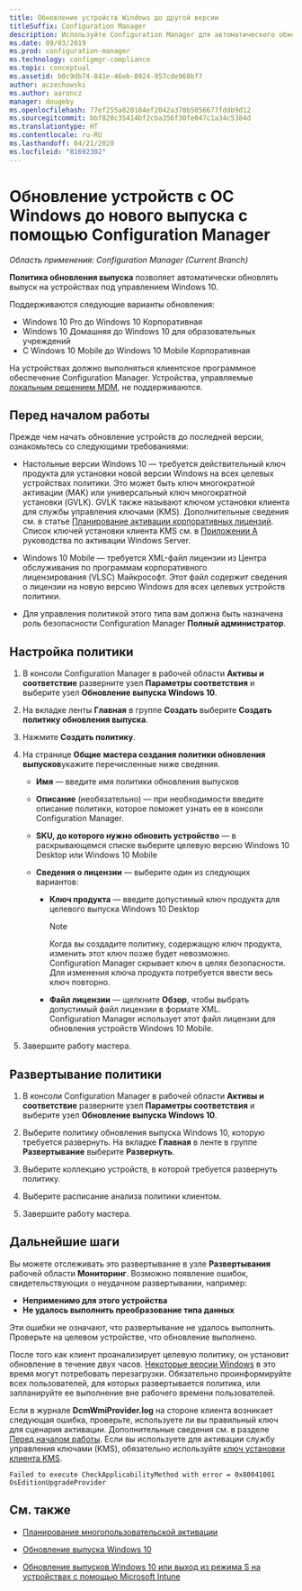 ```yaml
---
title: Обновление устройств Windows до другой версии
titleSuffix: Configuration Manager
description: Используйте Configuration Manager для автоматического обновления устройств Windows 10 до другого выпуска Windows.
ms.date: 09/03/2019
ms.prod: configuration-manager
ms.technology: configmgr-compliance
ms.topic: conceptual
ms.assetid: b0c9db74-841e-46eb-8924-957cde968bf7
author: aczechowski
ms.author: aaroncz
manager: dougeby
ms.openlocfilehash: 77ef255a820104ef2042a370b5056677fddb9d12
ms.sourcegitcommit: bbf820c35414bf2cba356f30fe047c1a34c5384d
ms.translationtype: HT
ms.contentlocale: ru-RU
ms.lasthandoff: 04/21/2020
ms.locfileid: "81692302"
---
```

# <a name="upgrade-windows-devices-to-a-new-edition-with-configuration-manager"></a>Обновление устройств с ОС Windows до нового выпуска с помощью Configuration Manager

*Область применения: Configuration Manager (Current Branch)*

**Политика обновления выпуска** позволяет автоматически обновлять выпуск на устройствах под управлением Windows 10.

Поддерживаются следующие варианты обновления:

- Windows 10 Pro до Windows 10 Корпоративная
- Windows 10 Домашняя до Windows 10 для образовательных учреждений
- С Windows 10 Mobile до Windows 10 Mobile Корпоративная

На устройствах должно выполняться клиентское программное обеспечение Configuration Manager. Устройства, управляемые [локальным решением MDM](../../mdm/understand/manage-mobile-devices-with-on-premises-infrastructure.md), не поддерживаются.

## <a name="before-you-start"></a>Перед началом работы

Прежде чем начать обновление устройств до последней версии, ознакомьтесь со следующими требованиями:  

- Настольные версии Windows 10 — требуется действительный ключ продукта для установки новой версии Windows на всех целевых устройствах политики. Это может быть ключ многократной активации (MAK) или универсальный ключ многократной установки (GVLK). GVLK также называют ключом установки клиента для службы управления ключами (KMS). Дополнительные сведения см. в статье [Планирование активации корпоративных лицензий](https://docs.microsoft.com/windows/deployment/volume-activation/plan-for-volume-activation-client). Список ключей установки клиента KMS см. в [Приложении A](https://docs.microsoft.com/windows-server/get-started/kmsclientkeys) руководства по активации Windows Server. <!--496871-->  

- Windows 10 Mobile — требуется XML-файл лицензии из Центра обслуживания по программам корпоративного лицензирования (VLSC) Майкрософт. Этот файл содержит сведения о лицензии на новую версию Windows для всех целевых устройств политики.

- Для управления политикой этого типа вам должна быть назначена роль безопасности Configuration Manager **Полный администратор**.

## <a name="configure-the-policy"></a>Настройка политики  

1. В консоли Configuration Manager в рабочей области **Активы и соответствие** разверните узел **Параметры соответствия** и выберите узел **Обновление выпуска Windows 10**.  

2. На вкладке ленты **Главная** в группе **Создать** выберите **Создать политику обновления выпуска**.  

3. Нажмите **Создать политику**.  

4. На странице **Общие** **мастера создания политики обновления выпусков**укажите перечисленные ниже сведения.  

    - **Имя** — введите имя политики обновления выпусков  

    - **Описание** (необязательно) — при необходимости введите описание политики, которое поможет узнать ее в консоли Configuration Manager.  

    - **SKU, до которого нужно обновить устройство** — в раскрывающемся списке выберите целевую версию Windows 10 Desktop или Windows 10 Mobile  

    - **Сведения о лицензии** — выберите один из следующих вариантов:  

        - **Ключ продукта** — введите допустимый ключ продукта для целевого выпуска Windows 10 Desktop  

            > [!NOTE]  
            > Когда вы создадите политику, содержащую ключ продукта, изменить этот ключ позже будет невозможно. Configuration Manager скрывает ключ в целях безопасности. Для изменения ключа продукта потребуется ввести весь ключ повторно.  

        - **Файл лицензии** — щелкните **Обзор**, чтобы выбрать допустимый файл лицензии в формате XML. Configuration Manager использует этот файл лицензии для обновления устройств Windows 10 Mobile.  

5. Завершите работу мастера.  

## <a name="deploy-the-policy"></a>Развертывание политики  

1. В консоли Configuration Manager в рабочей области **Активы и соответствие** разверните узел **Параметры соответствия** и выберите узел **Обновление выпуска Windows 10**.  

2. Выберите политику обновления выпуска Windows 10, которую требуется развернуть. На вкладке **Главная** в ленте в группе **Развертывание** выберите **Развернуть**.  

3. Выберите коллекцию устройств, в которой требуется развернуть политику.

4. Выберите расписание анализа политики клиентом.

5. Завершите работу мастера.

## <a name="next-steps"></a>Дальнейшие шаги

Вы можете отслеживать это развертывание в узле **Развертывания** рабочей области **Мониторинг**. Возможно появление ошибок, свидетельствующих о неудачном развертывании, например:

- **Неприменимо для этого устройства**
- **Не удалось выполнить преобразование типа данных**

Эти ошибки не означают, что развертывание не удалось выполнить. Проверьте на целевом устройстве, что обновление выполнено.

После того как клиент проанализирует целевую политику, он установит обновление в течение двух часов. [Некоторые версии Windows](https://docs.microsoft.com/windows/deployment/upgrade/windows-10-edition-upgrades) в это время могут потребовать перезагрузки. Обязательно проинформируйте всех пользователей, для которых развертывается политика, или запланируйте ее выполнение вне рабочего времени пользователей.

Если в журнале **DcmWmiProvider.log** на стороне клиента возникает следующая ошибка, проверьте, используете ли вы правильный ключ для сценария активации. Дополнительные сведения см. в разделе [Перед началом работы](#before-you-start). Если вы используете для активации службу управления ключами (KMS), обязательно используйте [ключ установки клиента KMS](https://docs.microsoft.com/windows-server/get-started/kmsclientkeys).  <!-- 496871 -->

`Failed to execute CheckApplicabilityMethod with error = 0x80041001 OsEditionUpgradeProvider`

## <a name="see-also"></a>См. также

- [Планирование многопользовательской активации](https://docs.microsoft.com/windows/deployment/volume-activation/plan-for-volume-activation-client)

- [Обновление выпуска Windows 10](https://docs.microsoft.com/windows/deployment/upgrade/windows-10-edition-upgrades)

- [Обновление выпусков Windows 10 или выход из режима S на устройствах с помощью Microsoft Intune](https://docs.microsoft.com/intune/edition-upgrade-configure-windows-10)
